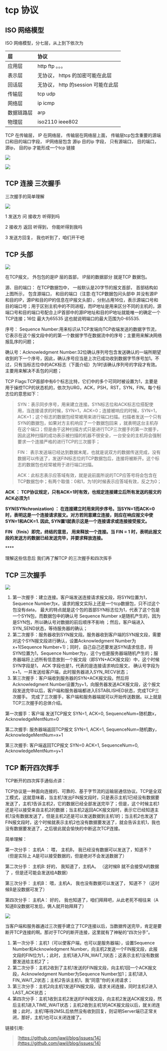 # tcp 协议

## ISO 网络模型

ISO 网络模型，分七层，从上到下依次为

| 层 | 协议 |
| :--- | :--- |
| 应用层 | http ftp 。。。 |
| 表示层 | 无协议， https 的加密可能在此层 |
| 回话层 | 无协议， http 的session 可能在此层 |
| 传输层 | tcp udp |
| 网络层 | ip icmp |
| 数据链路层 | arp |
| 物理层 | iso2110 ieee802 |

TCP 在传输层， IP 在网络层， 传输层在网络层上面， 传输层tcp包含重要的源端口和目的端口字段， IP网络层包含 源ip 目的ip 字段， 只有源端口， 目的端口， 源ip， 目的ip 才能形成一个tcp 链接

![](../../.gitbook/assets/image%20%282%29.png)

  


![](../../.gitbook/assets/image%20%283%29.png)

## TCP 连接 三次握手

三次握手的简单理解

![](../../.gitbook/assets/image%20%281%29.png)

1 发送方 问 接收方 听得到吗

2 接收方 返回 听得到， 你能听得到我吗

3 发送方回复， 我也听到了，咱们开干吧

## TCP 头部

![](../../.gitbook/assets/image%20%284%29.png)

在TCP报文， 外包包的是IP 层的首部， IP层的数据部分 就是TCP 数据包。

源、目的端口： 在TCP数据包中， 一般默认是20字节的报文首部， 首部结构如上图所示， 包含源端口， 和目的端口（注意:在TCP数据包问头部中 并没有源IP和目的IP，源IP和目的IP的信息在IP报文头部），分别占用16位，表示源端口号和目的端口号；用于区别主机中的不同进程，而IP地址是用来区分不同的主机的，源端口号和目的端口号配合上IP首部中的源IP地址和目的IP地址就能唯一的确定一个TCP连接；16位 最大为65535 这也就说明端口的最大范围为0-65535.

序号： Sequence Number:用来标识从TCP发端向TCP收端发送的数据字节流，它表示在这个报文段中的的第一个数据字节在数据流中的序号；主要用来解决网络报乱序的问题；

确认号：Acknowledgment Number:32位确认序列号包含发送确认的一端所期望收到的下一个序号，因此，确认序号应当是上次已成功收到数据字节序号加1。不过，只有当标志位中的ACK标志（下面介绍）为1时该确认序列号的字段才有效。主要用来解决不丢包的问题；

TCP Flags:TCP首部中有6个标志比特，它们中的多个可同时被设置为1，主要是用于操控TCP的状态机的，依次为URG，ACK，PSH，RST，SYN，FIN。每个标志位的意思如下：



> SYN：表示同步序号，用来建立连接。SYN标志位和ACK标志位搭配使用，当连接请求的时候，SYN=1，ACK=0；连接被响应的时候，SYN=1，ACK=1；这个标志的数据包经常被用来进行端口扫描。扫描者发送一个只有SYN的数据包，如果对方主机响应了一个数据包回来 ，就表明这台主机存在这个端口；但是由于这种扫描方式只是进行TCP三次握手的第一次握手，因此这种扫描的成功表示被扫描的机器不很安全，一台安全的主机将会强制要求一个连接严格的进行TCP的三次握手；
>
> FIN： 表示发送端已经达到数据末尾，也就是说双方的数据传送完成，没有数据可以传送了，发送FIN标志位的TCP数据包后，连接将被断开。这个标志的数据包也经常被用于进行端口扫描。
>
> ACK：此标志表示应答域有效，就是说前面所说的TCP应答号将会包含在TCP数据包中；有两个取值：0和1，为1的时候表示应答域有效，反之为0；

**ACK ： TCP协议规定，只有ACK=1时有效，也规定连接建立后所有发送的报文的ACK必须为1**

**SYN\(SYNchronization\) ： 在连接建立时用来同步序号。当SYN=1而ACK=0时，表明这是一个连接请求报文。对方若同意建立连接，则应在响应报文中使SYN=1和ACK=1. 因此, SYN置1就表示这是一个连接请求或连接接受报文。**

**FIN （finis）即完，终结的意思， 用来释放一个连接。当 FIN = 1 时，表明此报文段的发送方的数据已经发送完毕，并要求释放连接。**

\*\*\*\*

理解这些信息后 我们再了解TCP 的三次握手和四次挥手

## TCP 三次握手

![](../../.gitbook/assets/image%20%285%29.png)



1. 第一次握手：建立连接。客户端发送连接请求报文段，将SYN位置为1，Sequence Number为x，请求的报文实际上还是一个tcp数据包，只不过这个包没有data， 最大的特点就是这个包的首部SYN标志位为1，代表了这个包是一个SYN包，而数据包中的确认号 Sequence Number x是随机产生的，因为是SYN包，所以确认号对数据的前后顺序不影响 ；然后，客户端进入SYN\_SEND状态，等待服务器的确认；
2. 第二次握手：服务器收到SYN报文段。服务器收到客户端的SYN报文段，需要对这个SYN报文段进行确认，设置Acknowledgment Number为x+1\(Sequence Number+1\)；同时，自己自己还要发送SYN请求信息，将SYN位置为1，Sequence Number为y，这个y也是服务器端随机产生的；服务器端将上述所有信息放到一个报文段（即SYN+ACK报文段）中，这个时候SYN字段是1， ACK 字段也是1，代表的是连接请求响应报文， 确认号字段为x+1，一并发送给客户端，此时服务器进入SYN\_RECV状态；
3. 第三次握手：客户端收到服务器的SYN+ACK报文段。然后将Acknowledgment Number设置为y+1，向服务器发送ACK报文段，这个报文段发送完毕以后，客户端和服务器端都进入ESTABLISHED状态，完成TCP三次握手。 完成了三次握手，客户端和服务器端就可以开始传送数据。以上就是TCP三次握手的总体介绍。 

第一次握手：客户端  发送TCP报文 SYN=1, ACK=0, SequenceNum=随机数x， AcknowledgeMentNum=0

第二次握手:  服务器端返回TCP报文 SYN=1, ACK=1, SequenceNum=随机数y， AcknowledgeMentNum=x+1

第三次握手: 客户端返回TCP报文  SYN=0 ACK=1, SequenceNum=0, AcknowledgeMentNum=y+1



## TCP 断开四次挥手

TCP断开的四次挥手通俗点讲：

TCP协议是一种面向连接的、可靠的、基于字节流的运输层通信协议。TCP是全双工模式，这就意味着，当主机1发出FIN报文段时，只是表示主机1已经没有数据要发送了，主机1告诉主机2，它的数据已经全部发送完毕了；但是，这个时候主机1还是可以接受来自主机2的数据；当主机2返回ACK报文段时，表示它已经知道主机1没有数据发送了，但是主机2还是可以发送数据到主机1的；当主机2也发送了FIN报文段时，这个时候就表示主机2也没有数据要发送了，就会告诉主机1，我也没有数据要发送了，之后彼此就会愉快的中断这次TCP连接。

简单理解：

第一次分手： 主机A ： 喂， 主机B， 我已经没有数据可以发送了，知道不？ （但是实际上 A是可以接受数据的，但是绝对不会发送数据了）

第二次分手： 主机B:  好的， 我知道了，主机A。 （这时候B 就不会接受A的数据了 ，但是还可能会发送给A数据）

第三次分手： 主机B：  喂，主机A， 我也没有数据可以发送了， 知道不？（这时候B是没数据可发了）

第四次分手： 主机A： 好的， 我也知道了，咱们拜拜吧，从此老死不相往来（A 知道B没数据可发后，俩人就开始拜拜了）

![](../../.gitbook/assets/image%20%286%29.png)



当客户端和服务器通过三次握手建立了TCP连接以后，当数据传送完毕，肯定是要断开TCP连接的啊。那对于TCP的断开连接，这里就有了神秘的“四次分手”。

1. 第一次分手：主机1（可以使客户端，也可以是服务器端），设置Sequence Number和Acknowledgment Number，向主机2发送一个FIN报文段，此报文段的FIN位为1，；此时，主机1进入FIN\_WAIT\_1状态；这表示主机1没有数据要发送给主机2了；
2. 第二次分手：主机2收到了主机1发送的FIN报文段，向主机1回一个ACK报文段，Acknowledgment Number为Sequence Number加1；主机1进入FIN\_WAIT\_2状态；主机2告诉主机1，我“同意”你的关闭请求；
3. 第三次分手：主机2向主机1发送FIN报文段，请求关闭连接，同时主机2进入LAST\_ACK状态；
4. 第四次分手：主机1收到主机2发送的FIN报文段，向主机2发送ACK报文段，然后主机1进入TIME\_WAIT状态；主机2收到主机1的ACK报文段以后，就关闭连接；此时，主机1等待2MSL后依然没有收到回复，则证明Server端已正常关闭，那好，主机1也可以关闭连接了。



链接引用:

> [https://github.com/jawil/blog/issues/14](https://github.com/jawil/blog/issues/14)

